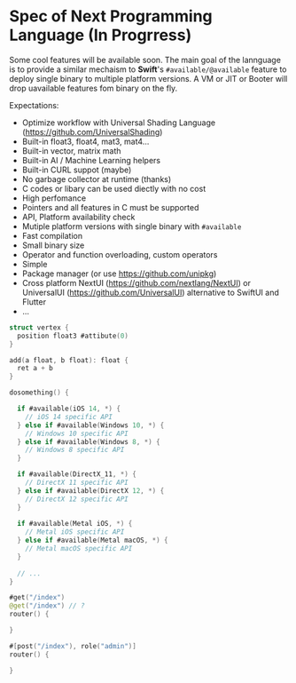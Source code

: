 # Spec of Next Programming Language (In Progrress)

Some cool features will be available soon. The main goal of the lannguage is to provide a similar mechaism to **Swift**'s `#available/@available` feature to deploy single binary to multiple platform versions. A VM or JIT or Booter will drop uavailable features fom binary on the fly. 

Expectations:

* Optimize workflow with Universal Shading Language (https://github.com/UniversalShading)
* Built-in float3, float4, mat3, mat4...
* Built-in vector, matrix math
* Built-in AI / Machine Learning helpers
* Built-in CURL suppot (maybe)
* No garbage collector at runtime (thanks)
* C codes or libary can be used diectly with no cost
* High perfomance
* Pointers and all features in C must be supported
* API, Platform availability check
* Mutiple platform versions with single binary with `#available` 
* Fast compilation
* Small binary size
* Operator and function overloading, custom operators
* Simple
* Package manager (or use https://github.com/unipkg)
* Cross platform NextUI (https://github.com/nextlang/NextUI) or UniversalUI (https://github.com/UniversalUI) alternative to SwiftUI and Flutter
* ...

```Swift
struct vertex {
  position float3 #attibute(0)
}

add(a float, b float): float {
  ret a + b
}

dosomething() {

  if #available(iOS 14, *) {
    // iOS 14 specific API
  } else if #available(Windows 10, *) {
    // Windows 10 specific API
  } else if #available(Windows 8, *) {
    // Windows 8 specific API
  }

  if #available(DirectX_11, *) {
    // DirectX 11 specific API
  } else if #available(DirectX 12, *) {
    // DirectX 12 specific API
  }
  
  if #available(Metal iOS, *) {
    // Metal iOS specific API
  } else if #available(Metal macOS, *) {
    // Metal macOS specific API
  }
  
  // ...
}

#get("/index")
@get("/index") // ?
router() {

}

#[post("/index"), role("admin")]
router() {

}
```
